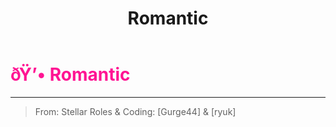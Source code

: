 ﻿---
lang: en-US
title: Romantic
prev:
next:
---

# <font color="#ff1493">ðŸ’• <b>Romantic</b></font> <Badge text="Benign" type="tip" vertical="middle"/>
---

> From: Stellar Roles & Coding: [Gurge44] & [ryuk]
